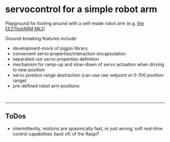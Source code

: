 # servocontrol for a simple robot arm

Playground for fooling around with a self-made robot arm (e.g. [the EEZYbotARM Mk2](https://www.instructables.com/EEZYbotARM-Mk2-3D-Printed-Robot/))

Ground-breaking features include:

- development-mock of pigpio library
- convenient servo properties/interaction encapsulation
- separated-out servo properties definition
- mechanism for ramp-up and slow-down of servo actuation when driving to new position
- servo position range abstraction (can use raw setpoint or 0-100 position range)
- pre-defined robot arm positions

&nbsp;

---

## ToDos

 - intermittently, motions are spasmically fast, or just wrong; soft real-time control capabilities (lack of) of the Raspi?